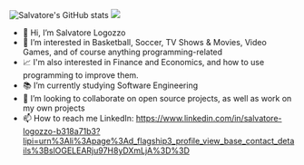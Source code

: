 ![Salvatore's GitHub stats](https://github-readme-stats.vercel.app/api?username=bigsaso&show_icons=true&theme=radical)
[![](https://github-readme-streak-stats.herokuapp.com/?user=bigsaso&theme=radical)](https://github.com/bigsaso)

- 👋 Hi, I’m Salvatore Logozzo
- 👀 I’m interested in Basketball, Soccer, TV Shows & Movies, Video Games, and of course anything programming-related
- 📈 I'm also interested in Finance and Economics, and how to use programming to improve them.
- 📚 I’m currently studying Software Engineering
- 💾 I’m looking to collaborate on open source projects, as well as work on my own projects
- 📫 How to reach me LinkedIn: https://www.linkedin.com/in/salvatore-logozzo-b318a71b3?lipi=urn%3Ali%3Apage%3Ad_flagship3_profile_view_base_contact_details%3BslOGELEARju97H8yDXmLjA%3D%3D

<!---
bigsaso/bigsaso is a ✨ special ✨ repository because its `README.md` (this file) appears on your GitHub profile.
You can click the Preview link to take a look at your changes.
--->
